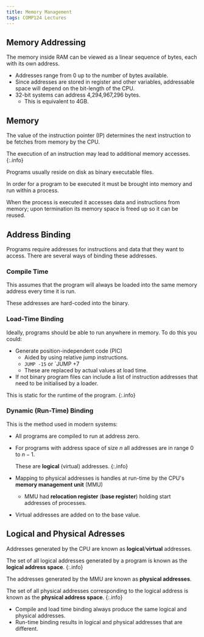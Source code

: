 ```yaml
---
title: Memory Management
tags: COMP124 Lectures
---
```

## Memory Addressing
The memory inside RAM can be viewed as a linear sequence of bytes, each with its own address.

* Addresses range from 0 up to the number of bytes available.
* Since addresses are stored in register and other variables, addressable space will depend on the bit-length of the CPU.
* 32-bit systems can address 4,294,967,296 bytes.
	* This is equivalent to 4GB.

## Memory
The value of the instruction pointer (IP) determines the next instruction to be fetches from memory by the CPU.

The execution of an instruction may lead to additional memory accesses.
{:.info}

Programs usually reside on disk as binary executable files.

In order for a program to be executed it must be brought into memory and run within a process.

When the process is executed it accesses data and instructions from memory; upon termination its memory space is freed up so it can be reused.

## Address Binding
Programs require addresses for instructions and data that they want to access. There are several ways of binding these addresses.

### Compile Time
This assumes that the program will always be loaded into the same memory address every time it is run.

These addresses are hard-coded into the binary.

### Load-Time Binding
Ideally, programs should be able to run anywhere in memory. To do this you could:

* Generate position-independent code (PIC)
	* Aided by using relative jump instructions.
	* `JUMP -15` or `JUMP +7
	* These are replaced by actual values at load time.
* If not binary program files can include a list of instruction addresses that need to be initialised by a loader.

This is static for the runtime of the program.
{:.info}

### Dynamic (Run-Time) Binding
This is the method used in modern systems:

* All programs are compiled to run at address zero.
* For programs with address space of size $n$ all addresses are in range $0$ to $n-1$.
	
	These are **logical** (virtual) addresses.
	{:.info}
* Mapping to physical addresses is handles at run-time by the CPU's **memory management unit** (MMU)
	* MMU had **relocation register** (**base register**) holding start addresses of processes.
* Virtual addresses are added on to the base value.

## Logical and Physical Adresses
Addresses generated by the CPU are known as **logical**/**virtual** addresses.
	
The set of all logical addresses generated by a program is known as the **logical address space**.
{:.info}

The addresses generated by the MMU are known as **physical addresses**.

The set of all physical addresses corresponding to the logical address is known as the **physical address space**.
{:.info}

* Compile and load time binding always produce the same logical and physical addresses.
* Run-time binding results in logical and physical addresses that are different.